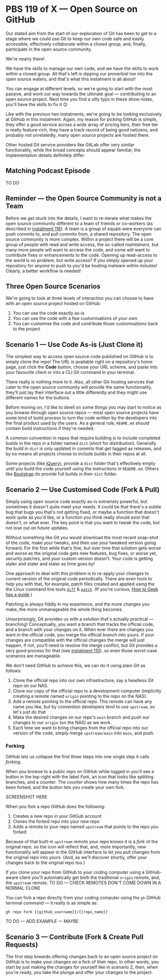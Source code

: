 # PBS 119 of X — Open Source on GitHub

Our stated aim from the start of our exploration of Git has been to get to a stage where we could use Git to keep our own code safe and easily accessible, effectively collaborate within a closed group, and, finally, participate in the open source community.

We're nearly there!

We have the skills to manage our own code, and we have the skills to work within a closed group. All that's left is dipping our proverbial toe into the open source waters, and that's what this instalment is all about!

You can engage at different levels, so we're going to start with the most passive, and work our way towards the ultimate goal — contributing to an open source project. Next time you find a silly typo in these show notes, you'll have the skills to fix it 😉

Like with the previous two instalments, we're going to be looking exclusively at GitHub in this instalment. Again, my reason for picking GitHub is simple, they offer a good service across a wide array of pricing tiers, their free tier is really feature-rich, they have a track record of being good netizens, and probably not unrelatedly, many open source projects are hosted there.

Other hosted Git service providers like GitLab offer very similar functionality, while the broad concepts should appear familiar, the implementation details definitely differ.

## Matching Podcast Episode

TO DO

## Reminder — the Open Source Community is not a Team

Before we get stuck into the details, I want to re-iterate what makes the open source community different to a team of friends or co-workers (as described in [instalment 116](pbs116)). A team is a group of equals were everyone can push commits to, and pull commits from, a shared repository. The open source community is more complex. Within a project there will be a core group of people with read and write access, the so-called *maintainers*, but many more people will want to access the code, and some will want to contribute fixes or enhancements to the code. Opening up read-access to the world is no problem, but write access? If you simply opened up your repository for anyone to push to you'd be hosting malware within minutes! Clearly, a better workflow is needed!

## Three Open Source Scenarios

We're going to look at three levels of interaction you can choose to have with an open source project hosted on GitHub:

1. You can use the code exactly as-is
2. You can use the code with a few customisations of your own
3. You can customise the code and contribute those customisations back to the project

## Scenario 1 — Use Code As-is (Just Clone it)

The simplest way to access open source code published on GitHub is to simply clone the repo! The URL is available right on a repository's home page, just click the **Code** button, choose your URL scheme, and paste into your favourite client or into a CLI Git command in your terminal.

There really is nothing more to it. Also, all other Git-hosting services that cater to the open source community will provide the same functionality, they'll just lay their interface out a little differently and they might use different names for the buttons.

Before moving on, I'd like to dwell on some things you may start to notice as you browse through open source repos — most open source projects have some kind of build process to turn the code written by the developers into the final product used by the users. As a general rule, `REAME.md` should contain build instructions if they're needed.

A common convention in repos that require building is to include completed builds in the repo in a folder named `dist` (short for *distribution*). Generally the build in `dist` is only updated in commits that get tagged as releases, and by no means all projects choose to include builds in their repos at all.

Some projects (like [jQuery](https://github.com/jquery/jquery)), provide a `dist` folder that's effectively empty until you build the code yourself using the instructions in `README.md`. Others like [Bootstrap](https://github.com/twbs/bootstrap/tree/v4-dev) do provide full builds in their `dist` folder.

## Scenario 2 — Use Customised Code (Fork & Pull)

Simply using open source code exactly as-is extremely powerful, but sometimes it doesn't quite meet your needs. It could be that there's a subtle bug that bugs you that's not getting fixed, or maybe a function that doesn't work quite as you'd like, or a function you think really should exist that doesn't, or what ever. The key point is that you want to tweak the code, but not lose out on future updates.

Without something like Git you would download the most recent snap-shot of the code, make your tweaks, and then use your tweaked version going forward. For the first while that's fine, but over time that solution gets worse and worse as the original code gets new features, bug fixes, or worse yet, security patches, and your custom version doesn't. Your code is getting staler and staler and staler as time goes by!

One approach to deal with this problem is to re-apply your changes to current version of the original code periodically. There are even tools to help you with that, for example, patch files created and applied using the the Linux command line tools [`diff`](https://man7.org/linux/man-pages/man1/diff.1.html) & [`patch`](https://man7.org/linux/man-pages/man1/patch.1.html). (If you're curious, [How to Geek has a guide](https://www.howtogeek.com/415442/how-to-apply-a-patch-to-a-file-and-create-patches-in-linux/).)

Patching is always fiddly in my experience, and the more changes you make, the more unmanageable the whole thing becomes.

Unsurprisingly, Git provides us with a solution that's actually practical — branching! Conceptually, you want a branch that tracks the official code, and a branch with your changes on it. When ever there are changes you want in the official code, you merge the official branch into yours. If your changes are compatible with the official changes the merge will just happen, if not, you'll need to resolve the merge conflict, but Git provides a very good process for that (see [instalment 110](pbs110)), so even those worst-case scenarios are manageable.

We don't need GitHub to achieve this, we can do it using plain Git as follows:

1. Clone the official repo into our own infrastructure, say a headless Git repo on our NAS.
2. Clone our copy of the official repo to a development computer (implicitly creating a remote named `origin` pointing to the repo on the NAS).
3. Add a remote pointing to the official repo. This remote can have any name you like, but by convention developers tend to use `upstream`, so let's just do that
4. Make the desired changes on our repo's `main` branch and push our changes to our `origin` (on the NAS) as we work.
5. Each time we want to bring changes from the official repo into our version of the code, simply merge `upstream/main` into `main`, and push.

### Forking

GitHub lets us collapse the first three steps into one single step it calls *forking*.

When you browse to a public repo on GitHub while logged in you'll see a button in the top-right with the label *Fork*, an icon that looks like splitting branches, and a counter. The counter shows how many times the repo has been forked, and the button lets you create your own fork.

SCREENSHOT HERE

When you fork a repo GitHub does the following:

1. Creates a new repo in your GitGub account
2. Clones the forked repo into your new repo
3. Adds a remote to your repo named `upstream` that points to the repo you forked

Because of that built-in `upstream` remote your repo knows it is a *fork* of the original repo, so the icon will reflect that, and, more importantly, new functionality will appear in the GitHub interface to let you pull changes from the original repo into yours. (And, as we'll discover shortly, offer your changes back to the original repo too.)

If you clone your repo from GitHub to your coding computer using a GitHub-aware client you'll automatically get both the traditional `origin` remote, and, the `upstream` remote.  TO DO — CHECK REMOTES DON'T COME DOWN IN A NORMAL CLONE

You can fork a repo directly from your coding computer using the `gh` GitHub terminal command — it really is as simple as:

```
gh repo fork {{github_username}}/{{repo_name}}
```

TO DO — ADD EXAMPLE — MAYBE

## Scenario 3 — Contribute (Fork & Create Pull Requests)

The first step towards offering changes back to an open source project on GitHub is to make your changes on a fork of their repo. In other words, you start by just making the changes for yourself like in scenario 2, then, when you're ready, you take the plunge and offer your changes to the project.

